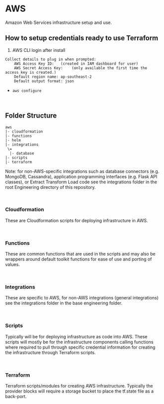 # AWS
Amazon Web Services infrastructure setup and use.


## How to setup credentials ready to use Terraform

1. AWS CLI login after install

```
Collect details to plug in when prompted: 
    AWS Access Key ID:   (created in IAM dashboard for user)
    AWS Secret Access Key:    (only available the first time the access key is created.)
    Default region name: ap-southeast-2
    Default output format: json
```

* ```aws configure``` 


</br>

## Folder Structure

```
aws
|- cloudformation 
|- functions
|- helm
|- integrations    
 \=     
  |- database     
|- scripts
|- terraform
```

Note: for non-AWS-specific integrations such as database connectors (e.g. MongoDB, Cassandra), application programming interfaces (e.g. Flask API classes), or Extract Transform Load code see the integrations folder in the root Engineering directory of this repository.

</br>

### Cloudformation

These are Cloudformation scripts for deploying infrastructure in AWS.

</br>

### Functions

These are common functions that are used in the scripts and may also be wrappers around default toolkit functions for ease of use and porting of values.

</br>

### Integrations

These are specific to AWS, for non-AWS integrations (general integrations) see the integrations folder in the base engineering folder.

</br>

### Scripts

Typically will be for deploying infrastructure as code into AWS. These scripts will mostly be for the infrastructure components calling functions where required to pull through specific credential information for creating the infrastructure through Terraform scripts.

</br>

### Terraform

Terraform scripts/modules for creating AWS infrastructure. Typically the provider blocks will require a storage bucket to place the tf.state file as a back-port.

</br>